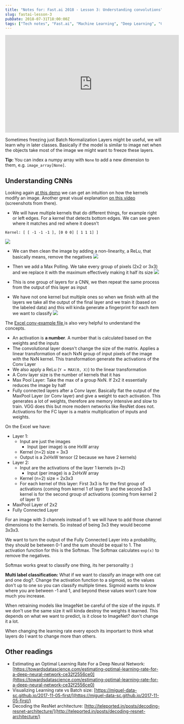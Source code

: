 ```yaml
---
title: "Notes for: Fast.ai 2018 - Lesson 3: Understanding convolutions"
slug: fastai-lesson-3
pubDate: 2018-07-31T18:00:00Z
tags: ["Tech notes", "Fast.ai", "Machine Learning", "Deep Learning", "CNN"]
---
```


<iframe width="560" height="315" src="https://www.youtube.com/embed/9C06ZPF8Uuc" title="YouTube video player" frameborder="0" allow="accelerometer; autoplay; clipboard-write; encrypted-media; gyroscope; picture-in-picture" allowfullscreen></iframe>

Sometimes freezing just Batch Normalization Layers might be useful, we will learn why in later classes. Basically if the model is similar to image net when the objects take most of the image we might want to freeze these layers.

**Tip:** You can index a numpy array with `None` to add a new dimension to them, e.g. `image_array[None]`.

## Understanding CNNs

Looking again [at this demo](http://setosa.io/ev/image-kernels/) we can get an intuition on how the kernels modify an image. Another great visual explanation [on this video](https://www.youtube.com/watch?v=Oqm9vsf_hvU) (screenshots from there).

- We will have multiple kernels that do different things, for example right or left edges. For a kernel that detects bottom edges. We can see green where it matches and red where it doesn't

```
Kernel: [ [ -1 -1 -1 ], [0 0 0] [ 1 1 1] ]
```

![](/blog/2018/07/fastai-lesson-3/step1.png)

- We can then clean the image by adding a non-linearity, a ReLu, that basically means, remove the negatives
  ![](/blog/2018/07/fastai-lesson-3/step2.png)

- Then we add a Max Polling. We take every group of pixels (2x2 or 3x3) and we replace it with the maximum effectively making it half its size
  ![](/blog/2018/07/fastai-lesson-3/step3.png)

- This is one group of layers for a CNN, we then repeat the same process from the output of this layer as input
- We have not one kernel but multiple ones so when we finish with all the layers we take all the output of the final layer and we train it (based on the labeled data) and this will kinda generate a fingerprint for each item we want to classify
  ![](/blog/2018/07/fastai-lesson-3/step4.png)

The [Excel conv-example file ](https://github.com/fastai/fastai/blob/master/courses/dl1/excel/conv-example.xlsx)is also very helpful to understand the concepts.

- An activation is **a number**. A number that is calculated based on the weights and the inputs
- The convolutional layer doesn't change the size of the matrix. Applies a linear transformation of each NxN group of input pixels of the image with the NxN kernel. This transformation generate the activations of the Conv Layer
- We also apply a ReLu (`Y = MAX(0, X)`) to the linear transformation
- A Conv layer size is the number of kernels that it has
- Max Pool Layer: Take the max of a group NxN. If 2x2 it essentially reduces the image by half
- Fully connected layers after a Conv layer. Basically flat the output of the MaxPool Layer (or Conv layer) and give a weight to each activation. This generates a lot of weights, therefore are memory intensive and slow to train. VGG does this but more modern networks like ResNet does not. Activations for the FC layer is a matrix multiplication of inputs and weights.

On the Excel we have:

- Layer 1:
  - Input are just the images
    - Input (per image) is one HxW array
  - Kernel (n=2) size = 3x3
  - Output is a 2xHxW tensor (2 because we have 2 kernels)
- Layer 2:
  - Input are the activations of the layer 1 kernels (n=2)
    - Input (per image) is a 2xHxW array
  - Kernel (n=2) size = 2x3x3
  - For each kernel of this layer: First 3x3 is for the first group of activations (coming from kernel 1 of layer 1) and the second 3x3 kernel is for the second group of activations (coming from kernel 2 of layer 1)
- MaxPool Layer of 2x2
- Fully Connected Layer

For an image with 3 channels instead of 1: we will have to add those channel dimensions to the kernels. So instead of being 3x3 they would become 3x3x3.

We want to turn the output of the Fully Connected Layer into a probability, they should be between 0-1 and the sum should be equal to 1. The activation function for this is the Softmax. The Softmax calculates `exp(x)` to remove the negatives.

Softmax works great to classify one thing, its her personality :)

**Multi label classification:** What if we want to classify an image with one cat and one dog?. Change the activation function to a sigmoid, so the values don't up to one so you can classify multiple times. Sigmoid wants to know where you are between -1 and 1, and beyond these values won’t care how much you increase.

When retraining models like ImageNet be careful of the size of the inputs. If we don't use the same size it will kinda destroy the weights it learned. This depends on what we want to predict, is it close to ImageNet? don't change it a lot.

When changing the learning rate every epoch its important to think what layers do I want to change more than others.

## Other readings

- Estimating an Optimal Learning Rate For a Deep Neural Network: [https://towardsdatascience.com/estimating-optimal-learning-rate-for-a-deep-neural-network-ce32f2556ce0](https://towardsdatascience.com/estimating-optimal-learning-rate-for-a-deep-neural-network-ce32f2556ce0)
- Visualizing Learning rate vs Batch size: [https://miguel-data-sc.github.io/2017-11-05-first/](https://miguel-data-sc.github.io/2017-11-05-first/)
- Decoding the ResNet architecture: [http://teleported.in/posts/decoding-resnet-architecture/](http://teleported.in/posts/decoding-resnet-architecture/)
